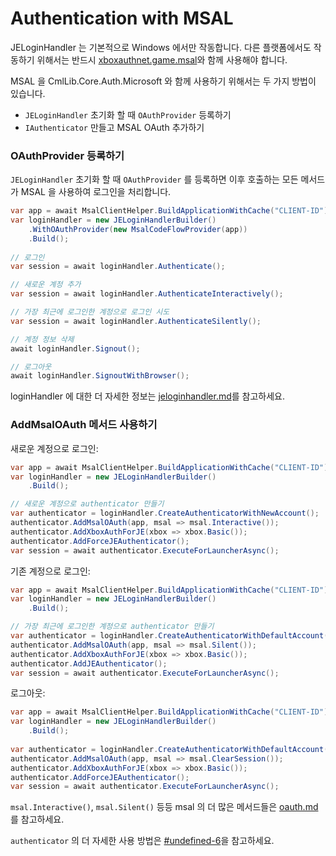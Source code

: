 # Authentication with MSAL

JELoginHandler 는 기본적으로 Windows 에서만 작동합니다. 다른 플랫폼에서도 작동하기 위해서는 반드시 [xboxauthnet.game.msal](../xboxauthnet.game.msal/ "mention")와 함께 사용해야 합니다.

MSAL 을 CmlLib.Core.Auth.Microsoft 와 함께 사용하기 위해서는 두 가지 방법이 있습니다.

* `JELoginHandler` 초기화 할 때 `OAuthProvider` 등록하기
* `IAuthenticator` 만들고 MSAL OAuth 추가하기

### OAuthProvider 등록하기

`JELoginHandler` 초기화 할 때 `OAuthProvider` 를 등록하면 이후 호출하는 모든 메서드가 MSAL 을 사용하여 로그인을 처리합니다.&#x20;

```csharp
var app = await MsalClientHelper.BuildApplicationWithCache("CLIENT-ID");
var loginHandler = new JELoginHandlerBuilder()
    .WithOAuthProvider(new MsalCodeFlowProvider(app))
    .Build();
    
// 로그인
var session = await loginHandler.Authenticate();

// 새로운 계정 추가
var session = await loginHandler.AuthenticateInteractively();

// 가장 최근에 로그인한 계정으로 로그인 시도 
var session = await loginHandler.AuthenticateSilently();

// 계정 정보 삭제
await loginHandler.Signout();

// 로그아웃
await loginHandler.SignoutWithBrowser();
```

loginHandler 에 대한 더 자세한 정보는 [jeloginhandler.md](jeloginhandler.md "mention")를 참고하세요.

### AddMsalOAuth 메서드 사용하기

새로운 계정으로 로그인:

```csharp
var app = await MsalClientHelper.BuildApplicationWithCache("CLIENT-ID");
var loginHandler = new JELoginHandlerBuilder()
    .Build();

// 새로운 계정으로 authenticator 만들기
var authenticator = loginHandler.CreateAuthenticatorWithNewAccount();
authenticator.AddMsalOAuth(app, msal => msal.Interactive());
authenticator.AddXboxAuthForJE(xbox => xbox.Basic());
authenticator.AddForceJEAuthenticator();
var session = await authenticator.ExecuteForLauncherAsync();
```

기존 계정으로 로그인:

```csharp
var app = await MsalClientHelper.BuildApplicationWithCache("CLIENT-ID");
var loginHandler = new JELoginHandlerBuilder()
    .Build();

// 가장 최근에 로그인한 계정으로 authenticator 만들기
var authenticator = loginHandler.CreateAuthenticatorWithDefaultAccount();
authenticator.AddMsalOAuth(app, msal => msal.Silent());
authenticator.AddXboxAuthForJE(xbox => xbox.Basic());
authenticator.AddJEAuthenticator();
var session = await authenticator.ExecuteForLauncherAsync();
```

로그아웃:

```csharp
var app = await MsalClientHelper.BuildApplicationWithCache("CLIENT-ID");
var loginHandler = new JELoginHandlerBuilder()
    .Build();
    
var authenticator = loginHandler.CreateAuthenticatorWithDefaultAccount();
authenticator.AddMsalOAuth(app, msal => msal.ClearSession());
authenticator.AddXboxAuthForJE(xbox => xbox.Basic());
authenticator.AddForceJEAuthenticator();
var session = await authenticator.ExecuteForLauncherAsync();
```

`msal.Interactive()`, `msal.Silent()` 등등 msal 의 더 많은 메서드들은 [oauth.md](../xboxauthnet.game.msal/oauth.md "mention")를 참고하세요.

`authenticator` 의 더 자세한 사용 방법은 [#undefined-6](jeloginhandler.md#undefined-6 "mention")을 참고하세요.
